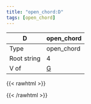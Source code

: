```yaml
---
title: "open_chord:D"
tags: [open_chord]
---
```


|D|open_chord|
|---|---|
|Type|open_chord|
|Root string|4|
|V of|[G](../open_chord-g)|
{{< rawhtml >}}
<div class="container"></div>
<script>
const selector = '#container';
const chord = new ChordBox(selector);
chord.draw((new String("XX0232")));
</script>
{{< /rawhtml >}}
